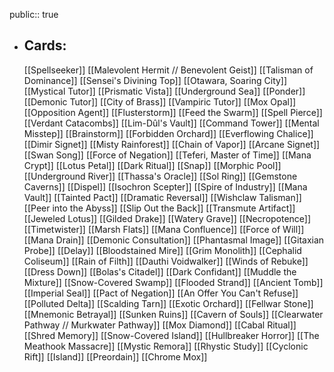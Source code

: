 public:: true
- ## Cards:
	[[Spellseeker]]
	[[Malevolent Hermit // Benevolent Geist]]
	[[Talisman of Dominance]]
	[[Sensei's Divining Top]]
	[[Otawara, Soaring City]]
	[[Mystical Tutor]]
	[[Prismatic Vista]]
	[[Underground Sea]]
	[[Ponder]]
	[[Demonic Tutor]]
	[[City of Brass]]
	[[Vampiric Tutor]]
	[[Mox Opal]]
	[[Opposition Agent]]
	[[Flusterstorm]]
	[[Feed the Swarm]]
	[[Spell Pierce]]
	[[Verdant Catacombs]]
	[[Lim-Dûl's Vault]]
	[[Command Tower]]
	[[Mental Misstep]]
	[[Brainstorm]]
	[[Forbidden Orchard]]
	[[Everflowing Chalice]]
	[[Dimir Signet]]
	[[Misty Rainforest]]
	[[Chain of Vapor]]
	[[Arcane Signet]]
	[[Swan Song]]
	[[Force of Negation]]
	[[Teferi, Master of Time]]
	[[Mana Crypt]]
	[[Lotus Petal]]
	[[Dark Ritual]]
	[[Snap]]
	[[Morphic Pool]]
	[[Underground River]]
	[[Thassa's Oracle]]
	[[Sol Ring]]
	[[Gemstone Caverns]]
	[[Dispel]]
	[[Isochron Scepter]]
	[[Spire of Industry]]
	[[Mana Vault]]
	[[Tainted Pact]]
	[[Dramatic Reversal]]
	[[Wishclaw Talisman]]
	[[Peer into the Abyss]]
	[[Slip Out the Back]]
	[[Transmute Artifact]]
	[[Jeweled Lotus]]
	[[Gilded Drake]]
	[[Watery Grave]]
	[[Necropotence]]
	[[Timetwister]]
	[[Marsh Flats]]
	[[Mana Confluence]]
	[[Force of Will]]
	[[Mana Drain]]
	[[Demonic Consultation]]
	[[Phantasmal Image]]
	[[Gitaxian Probe]]
	[[Delay]]
	[[Bloodstained Mire]]
	[[Grim Monolith]]
	[[Cephalid Coliseum]]
	[[Rain of Filth]]
	[[Dauthi Voidwalker]]
	[[Winds of Rebuke]]
	[[Dress Down]]
	[[Bolas's Citadel]]
	[[Dark Confidant]]
	[[Muddle the Mixture]]
	[[Snow-Covered Swamp]]
	[[Flooded Strand]]
	[[Ancient Tomb]]
	[[Imperial Seal]]
	[[Pact of Negation]]
	[[An Offer You Can't Refuse]]
	[[Polluted Delta]]
	[[Scalding Tarn]]
	[[Exotic Orchard]]
	[[Fellwar Stone]]
	[[Mnemonic Betrayal]]
	[[Sunken Ruins]]
	[[Cavern of Souls]]
	[[Clearwater Pathway // Murkwater Pathway]]
	[[Mox Diamond]]
	[[Cabal Ritual]]
	[[Shred Memory]]
	[[Snow-Covered Island]]
	[[Hullbreaker Horror]]
	[[The Meathook Massacre]]
	[[Mystic Remora]]
	[[Rhystic Study]]
	[[Cyclonic Rift]]
	[[Island]]
	[[Preordain]]
	[[Chrome Mox]]
